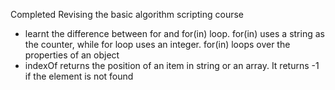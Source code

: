 Completed Revising the basic algorithm scripting course
- learnt the difference between for and for(in) loop. for(in) uses a string as the counter, while for loop uses an integer. for(in) loops over the properties of an object
- indexOf returns the position of an item in string or an array. It returns -1 if the element is not found
